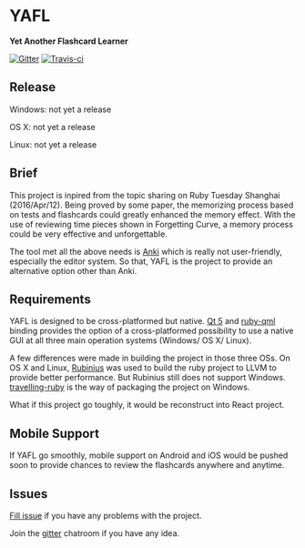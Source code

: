 # YAFL
**Yet Another Flashcard Learner**

[![Gitter](https://badges.gitter.im/dsh0416/YAFL.svg)](https://gitter.im/dsh0416/YAFL?utm_source=badge&utm_medium=badge&utm_campaign=pr-badge) [![Travis-ci](https://travis-ci.org/dsh0416/YAFL.svg)](https://travis-ci.org/dsh0416/YAFL)

## Release

Windows: not yet a release

OS X: not yet a release

Linux: not yet a release

## Brief

This project is inpired from the topic sharing on Ruby Tuesday Shanghai (2016/Apr/12). Being proved by some paper, the memorizing process based on tests and flashcards could greatly enhanced the memory effect. With the use of reviewing time pieces shown in Forgetting Curve, a memory process could be very effective and unforgettable.

The tool met all the above needs is [Anki](https://github.com/dae/anki) which is really not user-friendly, especially the editor system.  So that, YAFL is the project to provide an alternative option other than Anki.

## Requirements

YAFL is designed to be cross-platformed but native. [Qt 5](https://github.com/qtproject/qt) and [ruby-qml](https://github.com/seanchas116/ruby-qml) binding provides the option of a cross-platformed possibility to use a native GUI at all three main operation systems (Windows/ OS X/ Linux).

A few differences were made in building the project in those three OSs. On OS X and Linux, [Rubinius](https://github.com/rubinius/rubinius) was used to build the ruby project to LLVM to provide better performance. But Rubinius still does not support Windows. [travelling-ruby](https://github.com/phusion/traveling-ruby) is the way of packaging the project on Windows.

What if this project go toughly, it would be reconstruct into React project.

## Mobile Support

If YAFL go smoothly, mobile support on Android and iOS would be pushed soon to provide chances to review the flashcards anywhere and anytime.

## Issues

[Fill issue](https://github.com/dsh0416/YAFL/issues) if you have any problems with the project.

Join the [gitter](https://gitter.im/dsh0416/YAFL?utm_source=share-link&utm_medium=link&utm_campaign=share-link) chatroom if you have any idea. 
